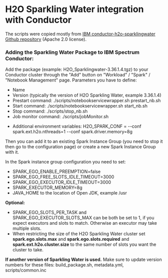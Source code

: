 # H2O Sparkling Water integration with Conductor

The scripts were copied mostly from [IBM conductor-h2o-sparklingwater Github repository](https://github.com/IBM/conductor-h2o-sparklingwater) (Apache 2.0 license).

### Adding the Sparkling Water Package to IBM Spectrum Conductor:
Add the package (example: H2O_Sparklingwater-3.36.1.4.tgz) to your Conductor cluster through the "Add" button on "Workload" / "Spark" / "Notebook Management" page.
Parameters you have to define:
- Name
- Version (typically the version of H2O Sparkling Water, example 3.36.1.4)
- Prestart command: ./scripts/notebookservicewrapper.sh prestart_nb.sh
- Start command: ./scripts/notebookservicewrapper.sh start_nb.sh
- Stop command: ./scripts/stop_nb.sh
- Job monitor command: ./scripts/jobMonitor.sh

* Additional environment variables: H2O_SPARK_CONF = --conf spark.ext.h2o.nthreads=1 --conf spark.driver.memory=8g

Then you can add it to an existing Spark Instance Group (you need to stop it then go to the configuration page) or create a new Spark Instance Group with it.

In the Spark instance group configuration you need to set:
- SPARK_EGO_ENABLE_PREEMPTION=false
- SPARK_EGO_FREE_SLOTS_IDLE_TIMEOUT=3000
- SPARK_EGO_EXECUTOR_IDLE_TIMEOUT=3000
- SPARK_EXECUTOR_MEMORY=8g
- JAVA_HOME to the location of Open JDK, example /usr

**Optional:**

- SPARK_EGO_SLOTS_PER_TASK and SPARK_EGO_EXECUTOR_SLOTS_MAX can be both be set to 1, if you expect executors and slots to match. Otherwise an executor may take multiple slots.
- When restricting the size of the H2O Sparkling Water cluster set **spark.ego.slots.max** and **spark.ego.slots.required** and **spark.ext.h2o.cluster.size** to the same number of slots you want the cluster to take.

**If another version of Sparkling Water is used.** Make sure to update version numbers for these files: build_package.sh, metadata.yml, scripts/common.inc

